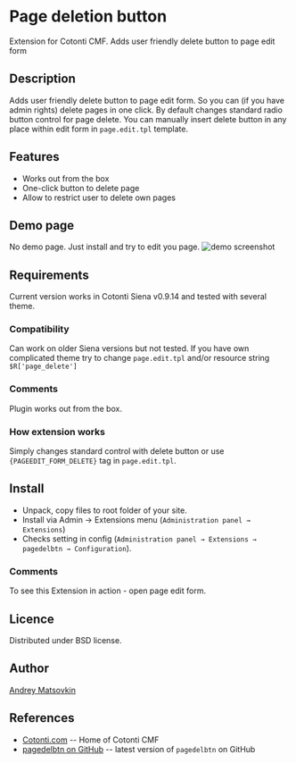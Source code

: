 Page deletion button
====================

Extension for Cotonti CMF. Adds user friendly delete button to page edit form

Description
-----------

Adds user friendly delete button to page edit form. So you can (if you have admin rights)
delete pages in one click.
By default changes standard radio button control for page delete.
You can manually insert delete button in any place within edit form in `page.edit.tpl` template.

Features
--------

* Works out from the box
* One-click button to delete page
* Allow to restrict user to delete own pages 

Demo page
---------

No demo page. Just install and try to edit you page.
![demo screenshot](http://macik.github.io/cot-pagedelbtn/images/demoscreen.png)


Requirements
------------

Current version works in Cotonti Siena v0.9.14 and tested with several theme.

### Compatibility

Can work on older Siena versions but not tested.
If you have own complicated theme try to change `page.edit.tpl` and/or resource string `$R['page_delete']`


### Comments

Plugin works out from the box.  


### How extension works

Simply changes standard control with delete button or use `{PAGEEDIT_FORM_DELETE}` tag in `page.edit.tpl`.


Install
-------

* Unpack, copy files to root folder of your site.
* Install via Admin → Extensions menu (`Administration panel → Extensions`)
* Checks setting in config (`Administration panel → Extensions → pagedelbtn → Configuration`).

### Comments

To see this Extension in action - open page edit form. 

Licence
-------

Distributed under BSD license.


Author
------

[Andrey Matsovkin](https://github.com/macik/)

References
----------

* [Cotonti.com](http://Cotonti.com/) -- Home of Cotonti CMF
* [pagedelbtn on GitHub](https://github.com/macik/cot-pagedelbtn) -- latest version of `pagedelbtn` on GitHub